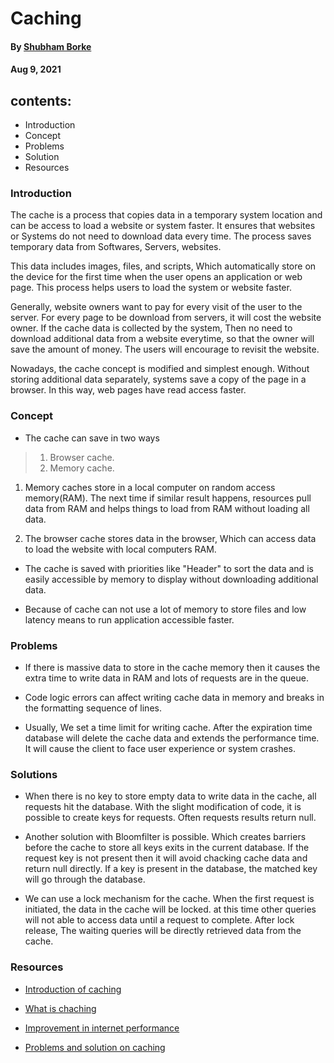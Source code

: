 # Caching

#### By  [Shubham Borke](https://github.com/shubhamborke7778)

#### Aug 9, 2021

## contents:

* Introduction
* Concept
* Problems
* Solution
* Resources

### Introduction
The cache is a process that copies data in a temporary system location and can be access to load a website or system faster. It ensures that websites or Systems do not need to download data every time. The process saves temporary data from Softwares, Servers, websites.

This data includes images, files, and scripts, Which automatically store on the device for the first time when the user opens an application or web page. This process helps users to load the system or website faster.


Generally, website owners want to pay for every visit of the user to the server. For every page to be download from servers, it will cost the website owner. If the cache data is collected by the system, Then no need to download additional data from a website everytime, so that the owner will save the amount of money. The users will encourage to revisit the website.


Nowadays, the cache concept is modified and simplest enough. Without storing additional data separately, systems save a copy of the page in a browser. In this way, web pages have read access faster.


### Concept

* The cache can save in two ways 
>
>1. Browser cache.
>2. Memory cache.

1. Memory caches store in a local computer on random access memory(RAM). The next time if similar result happens, resources pull data from RAM and helps things to load from RAM without loading all data.

2. The browser cache stores data in the browser, Which can access data to load the website with local computers RAM.

* The cache is saved with priorities like "Header" to sort the data and is easily accessible by memory to display without downloading additional data.

* Because of cache can not use a lot of memory to store files and low latency means to run application accessible faster.

### Problems

* If there is massive data to store in the cache memory then it causes the extra time to write data in RAM and lots of requests are in the queue.

* Code logic errors can affect writing cache data in memory and breaks in the formatting sequence of lines.

* Usually, We set a time limit for writing cache. After the expiration time database will delete the cache data and extends the performance time. It will cause the client to face user experience or system crashes.


### Solutions

* When there is no key to store empty data to write data in the cache, all requests hit the database. With the slight modification of code, it is possible to create keys for requests. Often requests results return null.

* Another solution with Bloomfilter is possible. Which creates barriers before the cache to store all keys exits in the current database. If the request key is not present then it will avoid chacking cache data and return null directly. If a key is present in the database, the matched key will go through the database. 

* We can use a lock mechanism for the cache. When the first request is initiated, the data in the cache will be locked. at this time other queries will not able to access data until a request to complete. After lock release, The waiting queries will be directly retrieved data from the cache.

### Resources

* [Introduction of caching](https://en.wikipedia.org/wiki/Cache_(computing)) 

* [What is chaching](https://www.fortinet.com/resources/cyberglossary/what-is-caching)

* [Improvement in internet performance](https://www.3pillarglobal.com/insights/blog-posts/how-web-caching-improves-internet-performance/)

* [Problems and solution on caching](https://medium.com/@mena.meseha/3-major-problems-and-solutions-in-the-cache-world-155ecae41d4f)